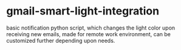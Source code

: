 # gmail-smart-light-integration
basic notification python script, which changes the light color upon receiving new emails, made for remote work environment, can be customized further depending upon needs.
